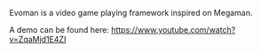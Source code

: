 Evoman is a video game playing framework inspired on Megaman.

A demo can be found here: https://www.youtube.com/watch?v=ZqaMjd1E4ZI
